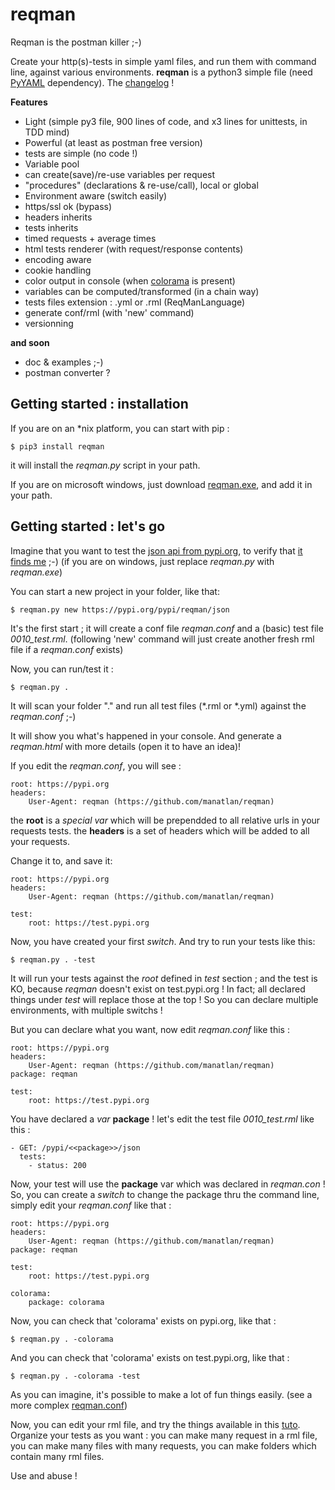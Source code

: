 # reqman
Reqman is the postman killer ;-)

Create your http(s)-tests in simple yaml files, and run them with command line, against various environments.
**reqman** is a python3 simple file (need [PyYAML](https://pypi.org/project/PyYAML/) dependency). The [changelog](https://github.com/manatlan/reqman/blob/master/changelog) !

**Features**
   * Light (simple py3 file, 900 lines of code, and x3 lines for unittests, in TDD mind)
   * Powerful (at least as postman free version)
   * tests are simple (no code !)
   * Variable pool
   * can create(save)/re-use variables per request
   * "procedures" (declarations & re-use/call), local or global
   * Environment aware (switch easily)
   * https/ssl ok (bypass)
   * headers inherits
   * tests inherits
   * timed requests + average times
   * html tests renderer (with request/response contents)
   * encoding aware
   * cookie handling
   * color output in console (when [colorama](https://pypi.org/project/colorama/) is present)
   * variables can be computed/transformed (in a chain way)
   * tests files extension : .yml or .rml (ReqManLanguage)
   * generate conf/rml (with 'new' command)
   * versionning

**and soon**
   * doc & examples ;-)
   * postman converter ?

## Getting started : installation

If you are on an *nix platform, you can start with pip :

    $ pip3 install reqman
it will install the _reqman.py_ script in your path.

If you are on microsoft windows, just download [reqman.exe](https://github.com/manatlan/reqman/tree/master/dist/reqman.exe), and add it in your path.

## Getting started : let's go

Imagine that you want to test the [json api from pypi.org](https://wiki.python.org/moin/PyPIJSON), to verify that [it finds me](https://pypi.org/pypi/reqman/json) ;-)
(if you are on windows, just replace _reqman.py_ with _reqman.exe_)

You can start a new project in your folder, like that:

    $ reqman.py new https://pypi.org/pypi/reqman/json
It's the first start ; it will create a conf file _reqman.conf_ and a (basic) test file _0010_test.rml_.
(following 'new' command will just create another fresh rml file if a _reqman.conf_ exists)

Now, you can run/test it :

    $ reqman.py .
It will scan your folder "." and run all test files (*.rml or *.yml) against the _reqman.conf_ ;-)

It will show you what's happened in your console. And generate a _reqman.html_ with more details (open it to have an idea)!

If you edit the _reqman.conf_, you will see :

    root: https://pypi.org
    headers:
        User-Agent: reqman (https://github.com/manatlan/reqman)

the **root** is a _special var_ which will be prependded to all relative urls in your requests tests.
the **headers** is a set of headers which will be added to all your requests.

Change it to, and save it:

    root: https://pypi.org
    headers:
        User-Agent: reqman (https://github.com/manatlan/reqman)
    
    test:
        root: https://test.pypi.org

Now, you have created your first _switch_. And try to run your tests like this:

    $ reqman.py . -test
It will run your tests against the _root_ defined in _test_ section ; and the test is KO, because _reqman_ doesn't exist on test.pypi.org !
In fact; all declared things under _test_ will replace those at the top ! So you can declare multiple environments, with multiple switchs ! 

But you can declare what you want, now edit _reqman.conf_ like this :

    root: https://pypi.org
    headers:
        User-Agent: reqman (https://github.com/manatlan/reqman)
    package: reqman
    
    test:
        root: https://test.pypi.org

You have declared a _var_ **package** ! let's edit the test file _0010_test.rml_ like this :

    - GET: /pypi/<<package>>/json
      tests:
        - status: 200

Now, your test will use the **package** var which was declared in _reqman.con_ ! So, you can create a _switch_ to change the package thru the command line, simply edit your _reqman.conf_ like that :

    root: https://pypi.org
    headers:
        User-Agent: reqman (https://github.com/manatlan/reqman)
    package: reqman

    test:
        root: https://test.pypi.org

    colorama:
        package: colorama

Now, you can check that 'colorama' exists on pypi.org, like that :

    $ reqman.py . -colorama
And you can check that 'colorama' exists on test.pypi.org, like that :

    $ reqman.py . -colorama -test

As you can imagine, it's possible to make a lot of fun things easily. (see a more complex [reqman.conf](https://github.com/manatlan/reqman/blob/master/examples/reqman.conf))


Now, you can edit your rml file, and try the things available in this [tuto](https://github.com/manatlan/reqman/blob/master/examples/tuto.yml).
Organize your tests as you want : you can make many request in a rml file, you can make many files with many requests, you can make folders which contain many rml files.

Use and abuse !


